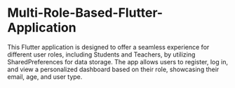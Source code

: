 # Multi-Role-Based-Flutter-Application
This Flutter application is designed to offer a seamless experience for different user roles, including Students and Teachers, by utilizing SharedPreferences for data storage. The app allows users to register, log in, and view a personalized dashboard based on their role, showcasing their email, age, and user type.
